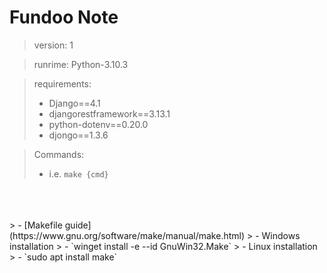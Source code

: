 # Fundoo Note

>version: 1

> runrime: Python-3.10.3


> requirements:
> - Django==4.1 
> - djangorestframework==3.13.1 
> - python-dotenv==0.20.0
> - djongo==1.3.6

> Commands:
> - i.e. `make {cmd}`
<br>
<br>
<br>
> - [Makefile guide](https://www.gnu.org/software/make/manual/make.html)
> - Windows installation
>   - `winget install -e --id GnuWin32.Make`
> - Linux installation
>    - `sudo apt install make`
